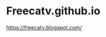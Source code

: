 # Freecatv.github.io
https://freecatv.blogspot.com/


<div class="separator" style="clear: both;"><a href="https://blogger.googleusercontent.com/img/b/R29vZ2xl/AVvXsEh_OjeKOmHp3N7WD_zHlFjDyQMxQd0vJnVsltFpQoHSLzkh7P5JLvMOAGmbisWw2BetxtOFoeLXfoSxTinxTU-imMD0Bl-yFOqfue5ecYYDMkAz4iOn8gF02tPTWiV_4Xj7ekP0D1KnVXks9wgJT1TGBN2bAekPJPF8KO4W8Wi2uSoGdUUCeR9xzCLp/s1600/Screenshot%20%28489%29.png" style="display: block; padding: 1em 0; text-align: center; "><img alt="" border="0" data-original-height="768" data-original-width="1366" src="https://blogger.googleusercontent.com/img/b/R29vZ2xl/AVvXsEh_OjeKOmHp3N7WD_zHlFjDyQMxQd0vJnVsltFpQoHSLzkh7P5JLvMOAGmbisWw2BetxtOFoeLXfoSxTinxTU-imMD0Bl-yFOqfue5ecYYDMkAz4iOn8gF02tPTWiV_4Xj7ekP0D1KnVXks9wgJT1TGBN2bAekPJPF8KO4W8Wi2uSoGdUUCeR9xzCLp/s1600/Screenshot%20%28489%29.png"/></a></div>
